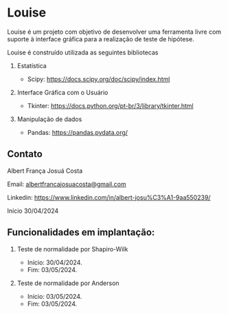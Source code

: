 # Louise

Louise é um projeto com objetivo de desenvolver uma ferramenta livre com suporte à interface gráfica para a realização de teste de hipótese.

Louise é construído utilizada as seguintes bibliotecas

1. Estatística

    - Scipy: <https://docs.scipy.org/doc/scipy/index.html>

2.  Interface Gráfica com o Usuário

    - Tkinter: <https://docs.python.org/pt-br/3/library/tkinter.html>

3.  Manipulação de dados

    - Pandas: <https://pandas.pydata.org/>

## Contato

Albert França Josuá Costa

Email: <albertfrancajosuacosta@gmail.com>

Linkedin: <https://www.linkedin.com/in/albert-josu%C3%A1-9aa550239/>

Início 30/04/2024

## Funcionalidades em implantação:

1. Teste de normalidade por Shapiro-Wilk
    - Início: 30/04/2024.
    - Fim: 03/05/2024.

2. Teste de normalidade por Anderson
    - Início: 03/05/2024.
    - Fim: 03/05/2024.


